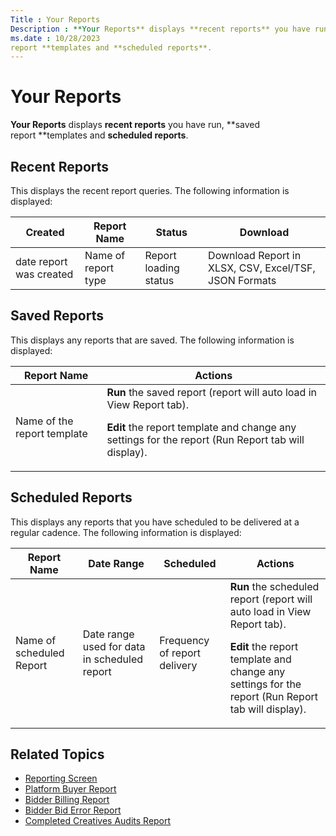 ```yaml
---
Title : Your Reports
Description : **Your Reports** displays **recent reports** you have run, **saved
ms.date : 10/28/2023
report **templates and **scheduled reports**. 
---
```



# Your Reports



**Your Reports** displays **recent reports** you have run, **saved
report **templates and **scheduled reports**. 



## Recent Reports

This displays the recent report queries. The following information is
displayed:

<table class="table">
<thead class="thead">
<tr class="header row">
<th id="ID-0000890f__entry__1"
class="entry colsep-1 rowsep-1">Created</th>
<th id="ID-0000890f__entry__2" class="entry colsep-1 rowsep-1">Report
Name</th>
<th id="ID-0000890f__entry__3"
class="entry colsep-1 rowsep-1">Status</th>
<th id="ID-0000890f__entry__4"
class="entry colsep-1 rowsep-1">Download</th>
</tr>
</thead>
<tbody class="tbody">
<tr class="odd row">
<td class="entry colsep-1 rowsep-1" headers="ID-0000890f__entry__1">date
report was created</td>
<td class="entry colsep-1 rowsep-1" headers="ID-0000890f__entry__2">Name
of report type</td>
<td class="entry colsep-1 rowsep-1"
headers="ID-0000890f__entry__3">Report loading status</td>
<td class="entry colsep-1 rowsep-1"
headers="ID-0000890f__entry__4">Download Report in XLSX, CSV, Excel/TSF,
JSON Formats</td>
</tr>
</tbody>
</table>





##  Saved Reports

This displays any reports that are saved. The following information is
displayed:

<table class="table">
<thead class="thead">
<tr class="header row">
<th id="ID-0000890f__entry__9" class="entry colsep-1 rowsep-1">Report
Name</th>
<th id="ID-0000890f__entry__10"
class="entry colsep-1 rowsep-1">Actions</th>
</tr>
</thead>
<tbody class="tbody">
<tr class="odd row">
<td class="entry colsep-1 rowsep-1" headers="ID-0000890f__entry__9">Name
of the report template</td>
<td class="entry colsep-1 rowsep-1"
headers="ID-0000890f__entry__10"><strong>Run</strong> the saved report
(report will auto load in View
Report tab).
<p><strong>Edit</strong> the report template and change any settings for
the report (Run Report tab will
display).</p></td>
</tr>
</tbody>
</table>





##  Scheduled Reports

This displays any reports that you have scheduled to be delivered at a
regular cadence. The following information is displayed:

<table class="table">
<thead class="thead">
<tr class="header row">
<th id="ID-0000890f__entry__13" class="entry colsep-1 rowsep-1">Report
Name</th>
<th id="ID-0000890f__entry__14" class="entry colsep-1 rowsep-1">Date
Range</th>
<th id="ID-0000890f__entry__15"
class="entry colsep-1 rowsep-1">Scheduled</th>
<th id="ID-0000890f__entry__16"
class="entry colsep-1 rowsep-1">Actions</th>
</tr>
</thead>
<tbody class="tbody">
<tr class="odd row">
<td class="entry colsep-1 rowsep-1"
headers="ID-0000890f__entry__13">Name of scheduled Report</td>
<td class="entry colsep-1 rowsep-1"
headers="ID-0000890f__entry__14">Date range used for data in scheduled
report</td>
<td class="entry colsep-1 rowsep-1"
headers="ID-0000890f__entry__15">Frequency of report delivery</td>
<td class="entry colsep-1 rowsep-1"
headers="ID-0000890f__entry__16"><strong>Run</strong> the scheduled
report (report will auto load in View
Report tab).
<p><strong>Edit</strong> the report template and change any settings for
the report (Run Report tab will
display).</p></td>
</tr>
</tbody>
</table>





## Related Topics

- <a
  href="reporting-screen.md"
  class="xref" target="_blank">Reporting Screen</a>
- <a
  href="platform-buyer-report.md"
  class="xref" target="_blank">Platform Buyer Report</a>
- <a
  href="bidder-billing-report.md"
  class="xref" target="_blank">Bidder Billing Report</a>
- <a
  href="bidder-bid-error-report.md"
  class="xref" target="_blank">Bidder Bid Error Report</a>
- <a
  href="completed-creatives-audits-report.md"
  class="xref" target="_blank">Completed Creatives Audits Report</a>






